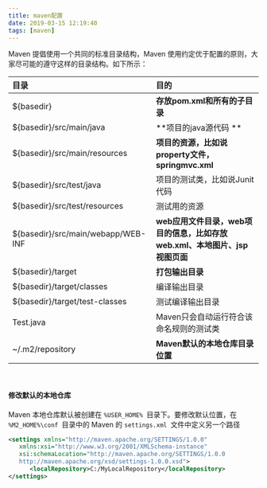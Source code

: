 ```yaml
---
title: maven配置
date: 2019-03-15 12:19:40
tags: [maven]
---
```


Maven 提倡使用一个共同的标准目录结构，Maven 使用约定优于配置的原则，大家尽可能的遵守这样的目录结构。如下所示：



| 目录                               | 目的                                                         |
| :--------------------------------- | :----------------------------------------------------------- |
| ${basedir}                         | **存放pom.xml和所有的子目录**                                |
| ${basedir}/src/main/java           | **项目的java源代码 **                                        |
| ${basedir}/src/main/resources      | **项目的资源，比如说property文件，springmvc.xml**            |
| ${basedir}/src/test/java           | 项目的测试类，比如说Junit代码                                |
| ${basedir}/src/test/resources      | 测试用的资源                                                 |
| ${basedir}/src/main/webapp/WEB-INF | **web应用文件目录，web项目的信息，比如存放web.xml、本地图片、jsp视图页面** |
| ${basedir}/target                  | **打包输出目录**                                             |
| ${basedir}/target/classes          | 编译输出目录                                                 |
| ${basedir}/target/test-classes     | 测试编译输出目录                                             |
| Test.java                          | Maven只会自动运行符合该命名规则的测试类                      |
| ~/.m2/repository                   | **Maven默认的本地仓库目录位置**                              |

<br/>



<!--more-->

#### 修改默认的本地仓库

Maven 本地仓库默认被创建在 `%USER_HOME% `目录下。要修改默认位置，在 `%M2_HOME%\conf `目录中的 Maven 的 `settings.xml `文件中定义另一个路径

```xml
<settings xmlns="http://maven.apache.org/SETTINGS/1.0.0"
   xmlns:xsi="http://www.w3.org/2001/XMLSchema-instance"
   xsi:schemaLocation="http://maven.apache.org/SETTINGS/1.0.0 
   http://maven.apache.org/xsd/settings-1.0.0.xsd">
      <localRepository>C:/MyLocalRepository</localRepository>
</settings>
```

